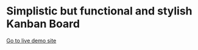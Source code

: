 # Simplistic but functional and stylish Kanban Board

[Go to live demo site](https://mmc-kanban.netlify.app/)
